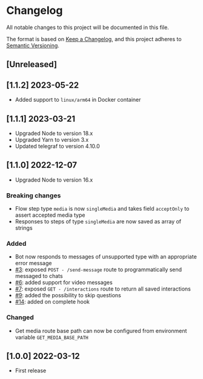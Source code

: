 # Changelog
All notable changes to this project will be documented in this file.

The format is based on [Keep a Changelog](https://keepachangelog.com/en/1.0.0/),
and this project adheres to [Semantic Versioning](https://semver.org/spec/v2.0.0.html).

## [Unreleased]

## [1.1.2] 2023-05-22

- Added support to `linux/arm64` in Docker container

## [1.1.1] 2023-03-21

- Upgraded Node to version 18.x
- Upgraded Yarn to version 3.x
- Updated telegraf to version 4.10.0

## [1.1.0] 2022-12-07

- Upgraded Node to version 16.x

### Breaking changes
- Flow step type `media` is now `singleMedia` and takes field `acceptOnly` to assert accepted media type
- Responses to steps of type `singleMedia` are now saved as array of strings

### Added
- Bot now responds to messages of unsupported type with an appropriate error message
- [#3](https://github.com/opengeolab/geocollectorbot/issues/3): exposed `POST - /send-message` route to programmatically send messaged to chats
- [#6](https://github.com/opengeolab/geocollectorbot/issues/6): added support for video messages
- [#7](https://github.com/opengeolab/geocollectorbot/issues/7): exposed `GET - /interactions` route to return all saved interactions
- [#9](https://github.com/opengeolab/geocollectorbot/issues/9): added the possibility to skip questions
- [#14](https://github.com/opengeolab/geocollectorbot/issues/14): added on complete hook

### Changed
- Get media route base path can now be configured from environment variable `GET_MEDIA_BASE_PATH`

## [1.0.0] 2022-03-12
- First release
